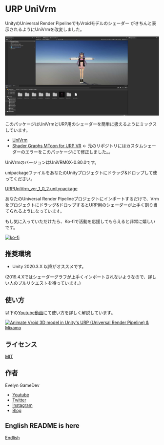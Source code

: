 # URP UniVrm

UnityのUniversal Render PipelineでもVroidモデルのシェーダー がきちんと表示されるようにUniVrmを改変しました。

![demo scene](./demo.jpg)

このパッケージはUniVrmとURP用のシェーダーを簡単に扱えるようにミックスしています。

* [UniVrm](https://github.com/vrm-c/UniVRM)
* [Shader Graphs MToon for URP VR](https://github.com/simplestargame/ShaderGraphsMToonForURPVR) ← 元のリポジトリにはカスタムシェーダーのエラーをこのパッケージにて修正しました。。

UniVrmのバージョンはUniVRM0X-0.80.0です。

unipackageファイルをあなたのUnityプロジェクトにドラッグ&ドロップして使ってください。

[URPUniVrm_ver_1_0_2.unitypackage](https://github.com/akihisaArchieSakai/URP-UniVrm/releases/tag/ver-1.0.2)

あなたのUniversal Render Pipelineプロジェクトにインポートするだけで、Vrmをプロジェクトにドラッグ&ドロップするとURP用のシェーダーが上手く割り当てられるようになっています。

もし気に入っていただけたら、Ko-fiで活動を応援してもらえると非常に嬉しいです。

[![ko-fi](https://ko-fi.com/img/githubbutton_sm.svg)](https://ko-fi.com/S6S52PWUR)

## 推奨環境

* Unity 2020.3.X 以降がオススメです。

(2019.4.Xではシェーダーグラフが上手くインポートされないようなので、詳しい人のプルリクエストを待っています。)

## 使い方

以下の[Youtube動画](http://www.youtube.com/watch?v=QSpa_vyYA1Q)にて使い方を詳しく解説しています。

[![Animate Vroid 3D model in Unity's URP (Universal Render Pipeline) & Mixamo](https://img.youtube.com/vi/QSpa_vyYA1Q/0.jpg)](http://www.youtube.com/watch?v=QSpa_vyYA1Q)

## ライセンス

[MIT](./LICENSE.txt)

## 作者

Evelyn GameDev

* [Youtube](https://www.youtube.com/c/EvelynGameDev)
* [Twitter](https://twitter.com/ArchieSakai)
* [Instagram](https://www.instagram.com/evelyn_gamedev/)
* [Blog](https://gamedev.soarhap.com/)

## English README is here

[Endlish](./README.md)
